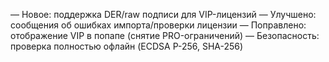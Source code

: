 — Новое: поддержка DER/raw подписи для VIP-лицензий
— Улучшено: сообщения об ошибках импорта/проверки лицензии
— Поправлено: отображение VIP в попапе (снятие PRO-ограничений)
— Безопасность: проверка полностью офлайн (ECDSA P-256, SHA-256)
























